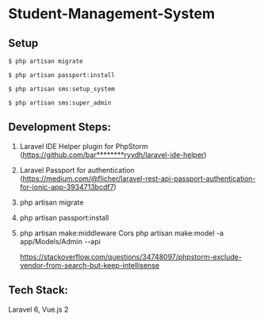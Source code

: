 # Student-Management-System

## Setup 

`$ php artisan migrate
`

`$ php artisan passport:install
`

`$ php artisan sms:setup_system
`

`$ php artisan sms:super_admin
`

## Development Steps:

1. Laravel IDE Helper plugin for PhpStorm (https://github.com/bar********ryvdh/laravel-ide-helper)
2. Laravel Passport for authentication (https://medium.com/@flicher/laravel-rest-api-passport-authentication-for-ionic-app-3934713bcdf7)
3. php artisan migrate
4. php artisan passport:install
5. php artisan make:middleware Cors
   php artisan make:model -a app/Models/Admin --api
   
   https://stackoverflow.com/questions/34748097/phpstorm-exclude-vendor-from-search-but-keep-intellisense



## Tech Stack:

Laravel 6,
Vue.js 2
